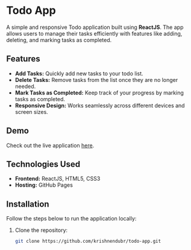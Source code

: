 # Todo App

A simple and responsive Todo application built using **ReactJS**. The app allows users to manage their tasks efficiently with features like adding, deleting, and marking tasks as completed.

## Features

- **Add Tasks:** Quickly add new tasks to your todo list.
- **Delete Tasks:** Remove tasks from the list once they are no longer needed.
- **Mark Tasks as Completed:** Keep track of your progress by marking tasks as completed.
- **Responsive Design:** Works seamlessly across different devices and screen sizes.

## Demo

Check out the live application [here](https://krishnendubr.github.io/todo-app/).

## Technologies Used

- **Frontend:** ReactJS, HTML5, CSS3
- **Hosting:** GitHub Pages

## Installation

Follow the steps below to run the application locally:

1. Clone the repository:
   ```bash
   git clone https://github.com/krishnendubr/todo-app.git
